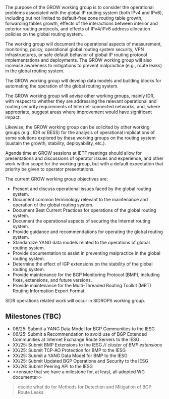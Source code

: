 The purpose of the GROW working group is to consider the operational problems
associated with the global IP routing system (both IPv4 and IPv6), including
but not limited to default-free zone routing table growth, forwarding tables
growth, effects of the interactions between interior and exterior routing protocols,
and effects of IPv4/IPv6 address allocation policies on the global routing system. 

The working group will document the operational aspects of measurement, monitoring,
policy, operational global routing system security, VPN infrastructures, or safe
default behavior of global IP routing protocol implementations and deployments.
The GROW working group will also increase awareness to mitigations to prevent
malpractice (e.g., route leaks) in the global routing system.

The GROW working group will develop data models and building blocks
for automating the operation of the global routing system.

The GROW working group will advise other working groups, mainly IDR,
with respect to whether they are addressing the relevant operational and
routing security requirements of Internet-connected networks, and, where
appropriate, suggest areas where improvement would have significant impact.

Likewise, the GROW working group can be solicited by other working
groups (e.g., IDR or BESS) for the analysis of operational implications
of some solutions explored by these working groups on the routing
system (sustain the growth, stability, deployability, etc.).

Agenda time at GROW sessions at IETF meetings should allow for presentations
and discussions of operator issues and experience, and other work within scope for
the working group, but with a default expectation that priority be given
to operator presentations.

The current GROW working group objectives are:

* Present and discuss operational issues faced by the global routing system.
* Document common terminology relevant to the maintenance and operation
  of the global routing system.
* Document Best Current Practices for operations of the global routing system.
* Document the operational aspects of securing the Internet routing system.
* Provide guidance and recommendations for operating the global routing system.
* Standardize YANG data models related to the operations of global routing system.
*	Provide documentation to assist in preventing malpractice in the
  global routing system.
*	Determine the effect of IGP extensions on the stability of the global
  routing system.
* Provide maintenance for the BGP Monitoring Protocol (BMP), including fixes,
  extensions, and future versions.
* Provide maintenance for the Multi-Threaded Routing Toolkit (MRT)
  Routing Information Export Format.

SIDR operations related work will occur in SIDROPS working group.

## Milestones (TBC)

* 06/25: Submit a YANG Data Model for BGP Communities to the IESG
* 06/25: Submit a Recommendation to avoid use of BGP Extended Communities at Internet Exchange Route Servers to the IESG
* XX/25: Submit BMP Extensions to the IESG    // *cluster of BMP extensions*
* XX/25: Submit TCP-AO Protection for BMP to the IESG
* XX/25: Submit a YANG Data Model for BMP to the IESG
* XX/25: Submit Updated BGP Operations and Security to the IESG
* XX/26: Submit Peering API to the IESG
* <<ensure that we have a milestone for, at least, all adopted WG documents>>

> decide what do for Methods for Detection and Mitigation of BGP Route Leaks
